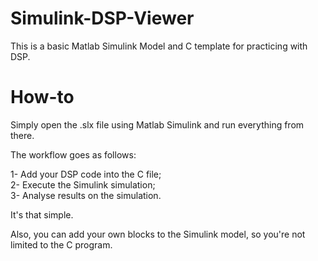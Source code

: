 # Simulink-DSP-Viewer
This is a basic Matlab Simulink Model and C template for practicing with DSP.

# How-to

Simply open the .slx file using Matlab Simulink and run everything from there.

The workflow goes as follows:

1- Add your DSP code into the C file;  
2- Execute the Simulink simulation;  
3- Analyse results on the simulation.

It's that simple.

Also, you can add your own blocks to the Simulink model, so you're not limited to the C program.
